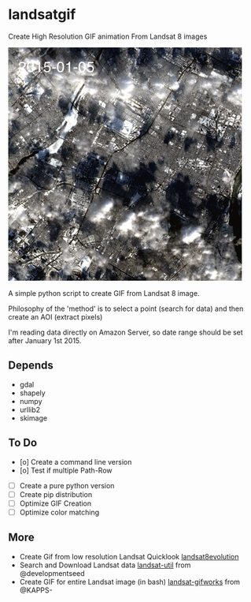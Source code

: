 # landsatgif
Create High Resolution GIF animation From Landsat 8 images

![](/img/3bd4ddee-bba3-11e5-82f7-0c4de9b59fbf.gif)

A simple python script to create GIF from Landsat 8 image.

Philosophy of the 'method' is to select a point (search for data) and then create an AOI (extract pixels)

I'm reading data directly on Amazon Server, so date range should be set after January 1st 2015. 

Depends
-------
- gdal
- shapely
- numpy
- urllib2
- skimage

To Do
-------

- [o] Create a command line version
- [o] Test if multiple Path-Row
- [ ] Create a pure python version
- [ ] Create pip distribution
- [ ] Optimize GIF Creation
- [ ] Optimize color matching
  
More
-------

- Create Gif from low resolution Landsat Quicklook [landsat8evolution](http://remotepixel.ca/webmapping/landsat8evolution.html)
- Search and Download Landsat data [landsat-util](https://github.com/developmentseed/landsat-util) from @developmentseed
- Create GIF for entire Landsat image (in bash) [landsat-gifworks](https://github.com/KAPPS-/landsat-gifworks) from @KAPPS-
